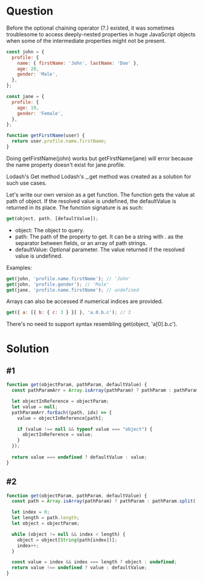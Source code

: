 # Question
Before the optional chaining operator (?.) existed, it was sometimes troublesome to access deeply-nested properties in huge JavaScript objects when some of the intermediate properties might not be present.

```js
const john = {
  profile: {
    name: { firstName: 'John', lastName: 'Doe' },
    age: 20,
    gender: 'Male',
  },
};

const jane = {
  profile: {
    age: 19,
    gender: 'Female',
  },
};

function getFirstName(user) {
  return user.profile.name.firstName;
}
```
Doing getFirstName(john) works but getFirstName(jane) will error because the name property doesn't exist for jane.profile.

Lodash's Get method
Lodash's _.get method was created as a solution for such use cases.

Let's write our own version as a get function. The function gets the value at path of object. If the resolved value is undefined, the defaultValue is returned in its place. The function signature is as such:

```js
get(object, path, [defaultValue]);
```

- object: The object to query.
- path: The path of the property to get. It can be a string with . as the separator between fields, or an array of path strings.
- defaultValue: Optional parameter. The value returned if the resolved value is undefined.

Examples:
```js
get(john, 'profile.name.firstName'); // 'John'
get(john, 'profile.gender'); // 'Male'
get(jane, 'profile.name.firstName'); // undefined
```

Arrays can also be accessed if numerical indices are provided.

```js
get({ a: [{ b: { c: 3 } }] }, 'a.0.b.c'); // 3
```

There's no need to support syntax resembling get(object, 'a[0].b.c').

# Solution
## #1
```js
function get(objectParam, pathParam, defaultValue) {
  const pathParamArr = Array.isArray(pathParam) ? pathParam : pathParam.split(".");

  let objectInReference = objectParam;
  let value = null;
  pathParamArr.forEach((path, idx) => {
    value = objectInReference[path];

    if (value !== null && typeof value === "object") {
      objectInReference = value;
    }
  });
  
  return value === undefined ? defaultValue : value;
}
```

## #2
```js
function get(objectParam, pathParam, defaultValue) {
  const path = Array.isArray(pathParam) ? pathParam : pathParam.split('.');

  let index = 0;
  let length = path.length;
  let object = objectParam;

  while (object != null && index < length) {
    object = object[String(path[index])];
    index++;
  }

  const value = index && index === length ? object : undefined;
  return value !== undefined ? value : defaultValue;
}
```
